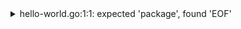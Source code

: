 <details><summary>hello-world.go:1:1: expected 'package', found 'EOF' </summary>
  ![image](https://github.com/charan-happy/Learning_Go/assets/89054489/20fb21e1-7eae-4c49-9d9b-552cf77419e3)

  The error message `hello-world.go:1:1: expected 'package', found 'EOF'` typically occurs in Go when the compiler can't find a package declaration. Here are some common reasons and solutions:

1. **File Not Saved**: Ensure that you've saved your `.go` file before compiling. If you're using an editor, hit `Cmd+S` (or `Ctrl+S` on Windows/Linux) to save the file. Sometimes, this error occurs because the file hasn't been saved yet³.

2. **Missing Package Declaration**: Make sure your `.go` file starts with a package declaration. For example:
    ```go
    package main
    import "fmt"
    func main() {
        fmt.Println("Hello, world!")
    }
    ```
    The `package main` line is essential for Go files. If it's missing, you'll encounter the `expected 'package', found 'EOF'` error⁴.

3. **Check Imports**: If your code relies on other packages, ensure that you've imported them correctly. Verify that the necessary imports are present and spelled correctly.

4. **Syntax Errors**: Look for any syntax errors in your code. Sometimes a missing semicolon or other syntax issue can lead to this error.

Remember to save your file and check the package declaration. If the issue persists, review your code for any other potential errors. 😊👍

Source: Conversation with Copilot, 3/7/2024
(1) burger.go:1:1: expected 'package', found 'EOF' - eye tee. https://blog.eight02.com/2016/06/vs-code-go-error-package-main.html.
(2) Go failing - expected 'package', found 'EOF' - Stack Overflow. https://stackoverflow.com/questions/31110191/go-failing-expected-package-found-eof.
(3) Go:1:1: expected ‘package‘, found ‘EOF‘原因及解决办法. https://blog.csdn.net/huchenhong/article/details/129541792.
(4) golang异常: main.go:1:1: expected ‘package‘, found ‘EOF‘. https://blog.csdn.net/e3002/article/details/112200510.
(5) Go error installing dependency, producing EOF - Stack Overflow. https://stackoverflow.com/questions/71770704/go-error-installing-dependency-producing-eof.
(6) cmd/go: `expected 'package', found 'EOF'` errors with module indexing .... https://github.com/golang/go/issues/54651.</details>
